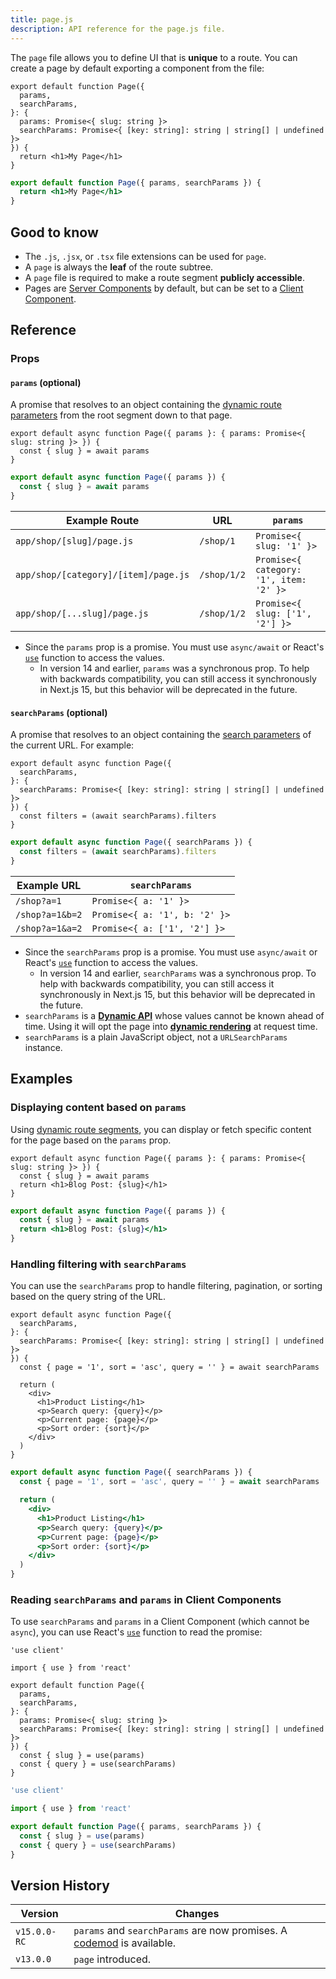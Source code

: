 ```yaml
---
title: page.js
description: API reference for the page.js file.
---
```


The `page` file allows you to define UI that is **unique** to a route. You can create a page by default exporting a component from the file:

```tsx filename="app/blog/[slug]/page.tsx" switcher
export default function Page({
  params,
  searchParams,
}: {
  params: Promise<{ slug: string }>
  searchParams: Promise<{ [key: string]: string | string[] | undefined }>
}) {
  return <h1>My Page</h1>
}
```

```jsx filename="app/blog/[slug]/page.js" switcher
export default function Page({ params, searchParams }) {
  return <h1>My Page</h1>
}
```

## Good to know

- The `.js`, `.jsx`, or `.tsx` file extensions can be used for `page`.
- A `page` is always the **leaf** of the route subtree.
- A `page` file is required to make a route segment **publicly accessible**.
- Pages are [Server Components](https://react.dev/reference/rsc/server-components) by default, but can be set to a [Client Component](https://react.dev/reference/rsc/use-client).

## Reference

### Props

#### `params` (optional)

A promise that resolves to an object containing the [dynamic route parameters](/docs/app/building-your-application/routing/dynamic-routes) from the root segment down to that page.

```tsx filename="app/shop/[slug]/page.tsx" switcher
export default async function Page({ params }: { params: Promise<{ slug: string }> }) {
  const { slug } = await params
}
```

```jsx filename="app/shop/[slug]/page.js" switcher
export default async function Page({ params }) {
  const { slug } = await params
}
```

| Example Route                        | URL         | `params`                                |
| ------------------------------------ | ----------- | --------------------------------------- |
| `app/shop/[slug]/page.js`            | `/shop/1`   | `Promise<{ slug: '1' }>`                |
| `app/shop/[category]/[item]/page.js` | `/shop/1/2` | `Promise<{ category: '1', item: '2' }>` |
| `app/shop/[...slug]/page.js`         | `/shop/1/2` | `Promise<{ slug: ['1', '2'] }>`         |

- Since the `params` prop is a promise. You must use `async/await` or React's [`use`](https://react.dev/reference/react/use) function to access the values.
  - In version 14 and earlier, `params` was a synchronous prop. To help with backwards compatibility, you can still access it synchronously in Next.js 15, but this behavior will be deprecated in the future.

#### `searchParams` (optional)

A promise that resolves to an object containing the [search parameters](https://developer.mozilla.org/docs/Learn/Common_questions/What_is_a_URL#parameters) of the current URL. For example:

```tsx filename="app/shop/page.tsx" switcher
export default async function Page({
  searchParams,
}: {
  searchParams: Promise<{ [key: string]: string | string[] | undefined }>
}) {
  const filters = (await searchParams).filters
}
```

```jsx filename="app/shop/page.js" switcher
export default async function Page({ searchParams }) {
  const filters = (await searchParams).filters
}
```

| Example URL     | `searchParams`                |
| --------------- | ----------------------------- |
| `/shop?a=1`     | `Promise<{ a: '1' }>`         |
| `/shop?a=1&b=2` | `Promise<{ a: '1', b: '2' }>` |
| `/shop?a=1&a=2` | `Promise<{ a: ['1', '2'] }>`  |

- Since the `searchParams` prop is a promise. You must use `async/await` or React's [`use`](https://react.dev/reference/react/use) function to access the values.
  - In version 14 and earlier, `searchParams` was a synchronous prop. To help with backwards compatibility, you can still access it synchronously in Next.js 15, but this behavior will be deprecated in the future.
- `searchParams` is a **[Dynamic API](/docs/app/building-your-application/rendering/server-components#dynamic-apis)** whose values cannot be known ahead of time. Using it will opt the page into **[dynamic rendering](/docs/app/building-your-application/rendering/server-components#dynamic-rendering)** at request time.
- `searchParams` is a plain JavaScript object, not a `URLSearchParams` instance.

## Examples

### Displaying content based on `params`

Using [dynamic route segments](/docs/app/building-your-application/routing/dynamic-routes), you can display or fetch specific content for the page based on the `params` prop.

```tsx filename="app/blog/[slug]/page.tsx" switcher
export default async function Page({ params }: { params: Promise<{ slug: string }> }) {
  const { slug } = await params
  return <h1>Blog Post: {slug}</h1>
}
```

```jsx filename="app/blog/[slug]/page.js" switcher
export default async function Page({ params }) {
  const { slug } = await params
  return <h1>Blog Post: {slug}</h1>
}
```

### Handling filtering with `searchParams`

You can use the `searchParams` prop to handle filtering, pagination, or sorting based on the query string of the URL.

```tsx filename="app/shop/page.tsx" switcher
export default async function Page({
  searchParams,
}: {
  searchParams: Promise<{ [key: string]: string | string[] | undefined }>
}) {
  const { page = '1', sort = 'asc', query = '' } = await searchParams

  return (
    <div>
      <h1>Product Listing</h1>
      <p>Search query: {query}</p>
      <p>Current page: {page}</p>
      <p>Sort order: {sort}</p>
    </div>
  )
}
```

```jsx filename="app/shop/page.js" switcher
export default async function Page({ searchParams }) {
  const { page = '1', sort = 'asc', query = '' } = await searchParams

  return (
    <div>
      <h1>Product Listing</h1>
      <p>Search query: {query}</p>
      <p>Current page: {page}</p>
      <p>Sort order: {sort}</p>
    </div>
  )
}
```

### Reading `searchParams` and `params` in Client Components

To use `searchParams` and `params` in a Client Component (which cannot be `async`), you can use React's [`use`](https://react.dev/reference/react/use) function to read the promise:

```tsx filename="app/page.tsx" switcher
'use client'

import { use } from 'react'

export default function Page({
  params,
  searchParams,
}: {
  params: Promise<{ slug: string }>
  searchParams: Promise<{ [key: string]: string | string[] | undefined }>
}) {
  const { slug } = use(params)
  const { query } = use(searchParams)
}
```

```js filename="app/page.js" switcher
'use client'

import { use } from 'react'

export default function Page({ params, searchParams }) {
  const { slug } = use(params)
  const { query } = use(searchParams)
}
```

## Version History

| Version      | Changes                                                                                                          |
| ------------ | ---------------------------------------------------------------------------------------------------------------- |
| `v15.0.0-RC` | `params` and `searchParams` are now promises. A [codemod](/docs/app/guides/upgrading/codemods#150) is available. |
| `v13.0.0`    | `page` introduced.                                                                                               |
